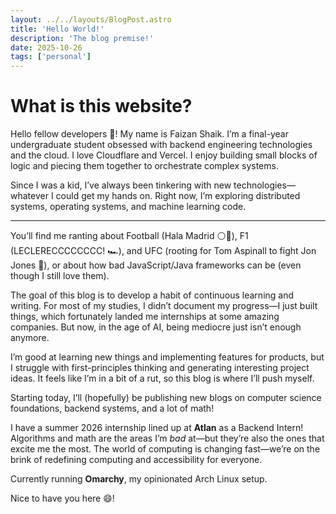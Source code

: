 ```yaml
---
layout: ../../layouts/BlogPost.astro
title: 'Hello World!'
description: 'The blog premise!'
date: 2025-10-26
tags: ['personal']
---
```


# What is this website?

Hello fellow developers 👋! My name is Faizan Shaik. I’m a final-year undergraduate student obsessed with backend engineering technologies and the cloud. I love Cloudflare and Vercel. I enjoy building small blocks of logic and piecing them together to orchestrate complex systems.  

Since I was a kid, I’ve always been tinkering with new technologies—whatever I could get my hands on. Right now, I’m exploring distributed systems, operating systems, and machine learning code.

---

You’ll find me ranting about Football (Hala Madrid ⚪🤍), F1 (LECLERECCCCCCCC! 🏎️), and UFC (rooting for Tom Aspinall to fight Jon Jones 🥊), or about how bad JavaScript/Java frameworks can be (even though I still love them).  

The goal of this blog is to develop a habit of continuous learning and writing. For most of my studies, I didn’t document my progress—I just built things, which fortunately landed me internships at some amazing companies. But now, in the age of AI, being mediocre just isn’t enough anymore.  

I’m good at learning new things and implementing features for products, but I struggle with first-principles thinking and generating interesting project ideas. It feels like I’m in a bit of a rut, so this blog is where I’ll push myself.  

Starting today, I’ll (hopefully) be publishing new blogs on computer science foundations, backend systems, and a lot of math!  

I have a summer 2026 internship lined up at **Atlan** as a Backend Intern! Algorithms and math are the areas I’m *bad* at—but they’re also the ones that excite me the most. The world of computing is changing fast—we’re on the brink of redefining computing and accessibility for everyone.  

Currently running **Omarchy**, my opinionated Arch Linux setup.  

Nice to have you here 😄!
